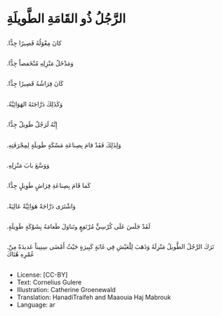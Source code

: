 # الرَّجُلُ ذُو القَامَةِ الطَّويلَةِ

##
.كانَ مِعْوَلُهُ قَصِيرًا جِدًّا

##
.وَمَدْخَلُ مَنْزِلِهِ مُنْخَفضاً جِدًّا

##
.كَانَ فِرَاشُهُ قَصِيرًا جِدًّا

##
.وَكَذَلِكَ دَرَّاجَتَهُ الهَوَائِيَّةُ

##
.إِنَّهُ لَرَجُلٌ طَويلٌ جِدًّا

##
.وَلِذَلِكَ فَقَدْ قامَ بِصِناعَةِ مَسْكَةٍ طَويلَةٍ لِمِجْرَفَتِهِ
##
.وَوَسَّعَ بابَ مَنْزِلِهِ

##
.كَما قَامَ بِصِناعَةِ فِرَاشٍ طَوِيلٍ جِدًّا

##
.وَاشْتَرَى دَرَّاجَةً هَوَائِيَّةً عَالِيَةً

##
.لَقَدْ جَلَسَ عَلَى كُرْسِيٍّ مُرْتَفِعٍ وتَناوَلَ طَعامَهُ بِشَوْكَةٍ طَوِيلَةٍ

##
.تَرَكَ الرَّجُلُ الطَّويلُ مَنْزِلَهُ وَذَهَبَ لِلْعَيْشِ فِي غَابَةٍ كَبِيرَةٍ حَيْثُ أَمْضَى سِنِيناً عَديدَةً مِنْ عُمْرِهِ هُنَاكَ

##
* License: [CC-BY]
* Text: Cornelius Gulere
* Illustration: Catherine Groenewald
* Translation: HanadiTraifeh and Maaouia Haj Mabrouk
* Language: ar
